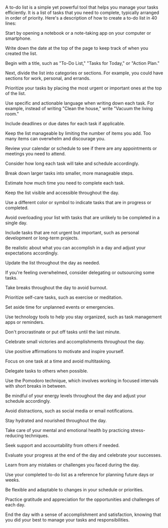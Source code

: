 A to-do list is a simple yet powerful tool that helps you manage your tasks efficiently. It is a list of tasks that you need to complete, typically arranged in order of priority. Here's a description of how to create a to-do list in 40 lines:

Start by opening a notebook or a note-taking app on your computer or smartphone.

Write down the date at the top of the page to keep track of when you created the list.

Begin with a title, such as "To-Do List," "Tasks for Today," or "Action Plan."

Next, divide the list into categories or sections. For example, you could have sections for work, personal, and errands.

Prioritize your tasks by placing the most urgent or important ones at the top of the list.

Use specific and actionable language when writing down each task. For example, instead of writing "Clean the house," write "Vacuum the living room."

Include deadlines or due dates for each task if applicable.

Keep the list manageable by limiting the number of items you add. Too many items can overwhelm and discourage you.

Review your calendar or schedule to see if there are any appointments or meetings you need to attend.

Consider how long each task will take and schedule accordingly.

Break down larger tasks into smaller, more manageable steps.

Estimate how much time you need to complete each task.

Keep the list visible and accessible throughout the day.

Use a different color or symbol to indicate tasks that are in progress or completed.

Avoid overloading your list with tasks that are unlikely to be completed in a single day.

Include tasks that are not urgent but important, such as personal development or long-term projects.

Be realistic about what you can accomplish in a day and adjust your expectations accordingly.

Update the list throughout the day as needed.

If you're feeling overwhelmed, consider delegating or outsourcing some tasks.

Take breaks throughout the day to avoid burnout.

Prioritize self-care tasks, such as exercise or meditation.

Set aside time for unplanned events or emergencies.

Use technology tools to help you stay organized, such as task management apps or reminders.

Don't procrastinate or put off tasks until the last minute.

Celebrate small victories and accomplishments throughout the day.

Use positive affirmations to motivate and inspire yourself.

Focus on one task at a time and avoid multitasking.

Delegate tasks to others when possible.

Use the Pomodoro technique, which involves working in focused intervals with short breaks in between.

Be mindful of your energy levels throughout the day and adjust your schedule accordingly.

Avoid distractions, such as social media or email notifications.

Stay hydrated and nourished throughout the day.

Take care of your mental and emotional health by practicing stress-reducing techniques.

Seek support and accountability from others if needed.

Evaluate your progress at the end of the day and celebrate your successes.

Learn from any mistakes or challenges you faced during the day.

Use your completed to-do list as a reference for planning future days or weeks.

Be flexible and adaptable to changes in your schedule or priorities.

Practice gratitude and appreciation for the opportunities and challenges of each day.

End the day with a sense of accomplishment and satisfaction, knowing that you did your best to manage your tasks and responsibilities.